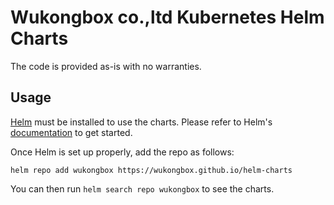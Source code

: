 # Wukongbox co.,ltd Kubernetes Helm Charts

The code is provided as-is with no warranties.

## Usage

[Helm](https://helm.sh) must be installed to use the charts.
Please refer to Helm's [documentation](https://helm.sh/docs/) to get started.

Once Helm is set up properly, add the repo as follows:

```console
helm repo add wukongbox https://wukongbox.github.io/helm-charts
```

You can then run `helm search repo wukongbox` to see the charts.
